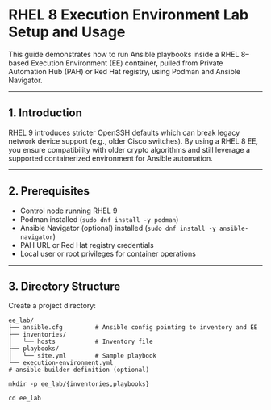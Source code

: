 # RHEL 8 Execution Environment Lab Setup and Usage

This guide demonstrates how to run Ansible playbooks inside a RHEL 8–based Execution Environment (EE) container, pulled from Private Automation Hub (PAH) or Red Hat registry, using Podman and Ansible Navigator.

---

## 1. Introduction

RHEL 9 introduces stricter OpenSSH defaults which can break legacy network device support (e.g., older Cisco switches). By using a RHEL 8 EE, you ensure compatibility with older crypto algorithms and still leverage a supported containerized environment for Ansible automation.

---

## 2. Prerequisites

- Control node running RHEL 9
- Podman installed (`sudo dnf install -y podman`)
- Ansible Navigator (optional) installed (`sudo dnf install -y ansible-navigator`)
- PAH URL or Red Hat registry credentials
- Local user or root privileges for container operations

---

## 3. Directory Structure

Create a project directory:
```
ee_lab/
├── ansible.cfg         # Ansible config pointing to inventory and EE
├── inventories/
│   └── hosts           # Inventory file
├── playbooks/
│   └── site.yml        # Sample playbook
└── execution-environment.yml  
# ansible-builder definition (optional)
```

```
mkdir -p ee_lab/{inventories,playbooks}

cd ee_lab
```